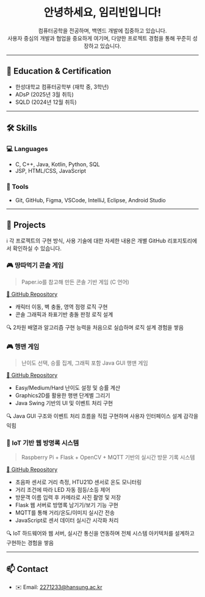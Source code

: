 <h1 align="center">안녕하세요, 임리빈입니다!</h1>

<p align="center">
  컴퓨터공학을 전공하며, 백엔드 개발에 집중하고 있습니다.<br>
  사용자 중심의 개발과 협업을 중요하게 여기며, 다양한 프로젝트 경험을 통해 꾸준히 성장하고 있습니다.
</p>

---

## 📌 Education & Certification
- 한성대학교 컴퓨터공학부 (재학 중, 3학년)
- ADsP (2025년 3월 취득)
- SQLD (2024년 12월 취득)

---

## 🛠️ Skills

### 💻 Languages
- C, C++, Java, Kotlin, Python, SQL
- JSP, HTML/CSS, JavaScript

### 🧰 Tools
- Git, GitHub, Figma, VSCode, IntelliJ, Eclipse, Android Studio

---

## 💼 Projects
ℹ️ 각 프로젝트의 구현 방식, 사용 기술에 대한 자세한 내용은 개별 GitHub 리포지토리에서 확인하실 수 있습니다.

### 🎮 땅따먹기 콘솔 게임
> Paper.io를 참고해 만든 콘솔 기반 게임 (C 언어)

[🔗 GitHub Repository](https://github.com/Lim-LiBin/EatTheLandGame)

- 캐릭터 이동, 벽 충돌, 영역 점령 로직 구현
- 콘솔 그래픽과 좌표기반 충돌 판정 로직 설계

🔍 2차원 배열과 알고리즘 구현 능력을 처음으로 실습하며 로직 설계 경험을 쌓음

### 🎮 행맨 게임
> 난이도 선택, 승률 집계, 그래픽 포함 Java GUI 행맨 게임

[🔗 GitHub Repository](https://github.com/Lim-LiBin/Hangman)

-  Easy/Medium/Hard 난이도 설정 및 승률 계산
-  Graphics2D를 활용한 행맨 단계별 그리기
-  Java Swing 기반의 UI 및 이벤트 처리 구현

🔍 Java GUI 구조와 이벤트 처리 흐름을 직접 구현하며 사용자 인터페이스 설계 감각을 익힘

### 📱 IoT 기반 웹 방명록 시스템
> Raspberry Pi + Flask + OpenCV + MQTT 기반의 실시간 방문 기록 시스템

[🔗 GitHub Repository](https://github.com/Lim-LiBin/GuestBook)

- 초음파 센서로 거리 측정, HTU21D 센서로 온도 모니터링
- 거리 조건에 따라 LED 자동 점등/소등 제어
- 방문객 이름 입력 후 카메라로 사진 촬영 및 저장
- Flask 웹 서버로 방명록 남기기/보기 기능 구현
- MQTT를 통해 거리/온도/이미지 실시간 전송
- JavaScript로 센서 데이터 실시간 시각화 처리

🔍 IoT 하드웨어와 웹 서버, 실시간 통신을 연동하며 전체 시스템 아키텍처를 설계하고 구현하는 경험을 쌓음

---

  ## 📫 Contact
  - ✉️ Email: 2271233@hansung.ac.kr
    
